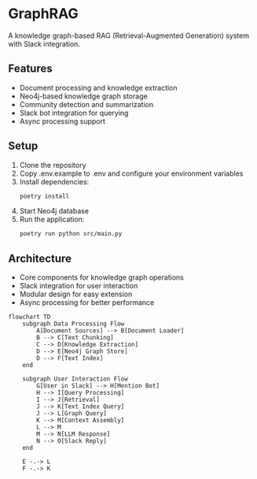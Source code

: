# GraphRAG

A knowledge graph-based RAG (Retrieval-Augmented Generation) system with Slack integration.

## Features

- Document processing and knowledge extraction
- Neo4j-based knowledge graph storage
- Community detection and summarization
- Slack bot integration for querying
- Async processing support

## Setup

1. Clone the repository
2. Copy .env.example to .env and configure your environment variables
3. Install dependencies:
   ```bash
   poetry install
   ```
4. Start Neo4j database
5. Run the application:
   ```bash
   poetry run python src/main.py
   ```

## Architecture

- Core components for knowledge graph operations
- Slack integration for user interaction
- Modular design for easy extension
- Async processing for better performance

```mermaid
flowchart TD
    subgraph Data Processing Flow
        A[Document Sources] --> B[Document Loader]
        B --> C[Text Chunking]
        C --> D[Knowledge Extraction]
        D --> E[Neo4j Graph Store]
        D --> F[Text Index]
    end

    subgraph User Interaction Flow
        G[User in Slack] --> H[Mention Bot]
        H --> I[Query Processing]
        I --> J[Retrieval]
        J --> K[Text Index Query]
        J --> L[Graph Query]
        K --> M[Context Assembly]
        L --> M
        M --> N[LLM Response]
        N --> O[Slack Reply]
    end

    E -.-> L
    F -.-> K
```
